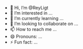 - 👋 Hi, I’m @ReyLigt
- 👀 I’m interested in ...
- 🌱 I’m currently learning ...
- 💞️ I’m looking to collaborate on ...
- 📫 How to reach me ...
- 😄 Pronouns: ...
- ⚡ Fun fact: ...

<!---
ReyLigt/ReyLigt is a ✨ special ✨ repository because its `README.md` (this file) appears on your GitHub profile.
You can click the Preview link to take a look at your changes.
--->
